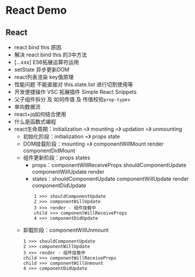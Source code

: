 # React Demo

## React
- react bind this 原因
- 解决 react bind this 的3中方法
- [...xxx] ES6拓展运算符运用
- setState 异步更新DOM
- react列表渲染 key值原理
- 性能问题 不能直接对 this.state.list 进行切割使用等
- 开发便捷操作 VSC 拓展插件 Simple React Snippets
- 父子组件拆分 及 如何传值 及 传值校验`prop-types`
- 单向数据流
- react+jq如何结合使用
- 什么是函数式编程
- react生命周期：initialization =》 mounting =》 updation =》 unmounting
    - 初始化阶段：initialization =》 props state
    - DOM挂载阶段：mounting =》 componentWillMount render componentDidMount
    - 组件更新阶段：props states
        - props：componentWillReceiveProps shouldComponentUpdate componentWillUpdate render 
        - states：shouldComponentUpdate componentWillUpdate render componentDidUpdate
        ```
            1 >>> shouldComponentUpdate
            2 >>> componentWillUpdate
            3 >>> render - 组件挂载中
            child >>> componentWillReceiveProps
            4 >>> componentDidUpdate
        ```
    - 卸载阶段：componentWillUnmount
        ```
        1 >>> shouldComponentUpdate
        2 >>> componentWillUpdate
        3 >>> render - 组件挂载中
        child >>> componentWillReceiveProps
        child >>> componentWillUnmount
        4 >>> componentDidUpdate
        ```
